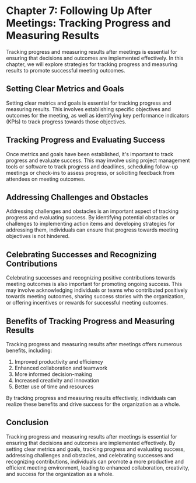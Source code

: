 Chapter 7: Following Up After Meetings: Tracking Progress and Measuring Results
===============================================================================

Tracking progress and measuring results after meetings is essential for ensuring that decisions and outcomes are implemented effectively. In this chapter, we will explore strategies for tracking progress and measuring results to promote successful meeting outcomes.

Setting Clear Metrics and Goals
-------------------------------

Setting clear metrics and goals is essential for tracking progress and measuring results. This involves establishing specific objectives and outcomes for the meeting, as well as identifying key performance indicators (KPIs) to track progress towards those objectives.

Tracking Progress and Evaluating Success
----------------------------------------

Once metrics and goals have been established, it's important to track progress and evaluate success. This may involve using project management tools or software to track progress and deadlines, scheduling follow-up meetings or check-ins to assess progress, or soliciting feedback from attendees on meeting outcomes.

Addressing Challenges and Obstacles
-----------------------------------

Addressing challenges and obstacles is an important aspect of tracking progress and evaluating success. By identifying potential obstacles or challenges to implementing action items and developing strategies for addressing them, individuals can ensure that progress towards meeting objectives is not hindered.

Celebrating Successes and Recognizing Contributions
---------------------------------------------------

Celebrating successes and recognizing positive contributions towards meeting outcomes is also important for promoting ongoing success. This may involve acknowledging individuals or teams who contributed positively towards meeting outcomes, sharing success stories with the organization, or offering incentives or rewards for successful meeting outcomes.

Benefits of Tracking Progress and Measuring Results
---------------------------------------------------

Tracking progress and measuring results after meetings offers numerous benefits, including:

1. Improved productivity and efficiency
2. Enhanced collaboration and teamwork
3. More informed decision-making
4. Increased creativity and innovation
5. Better use of time and resources

By tracking progress and measuring results effectively, individuals can realize these benefits and drive success for the organization as a whole.

Conclusion
----------

Tracking progress and measuring results after meetings is essential for ensuring that decisions and outcomes are implemented effectively. By setting clear metrics and goals, tracking progress and evaluating success, addressing challenges and obstacles, and celebrating successes and recognizing contributions, individuals can promote a more productive and efficient meeting environment, leading to enhanced collaboration, creativity, and success for the organization as a whole.
